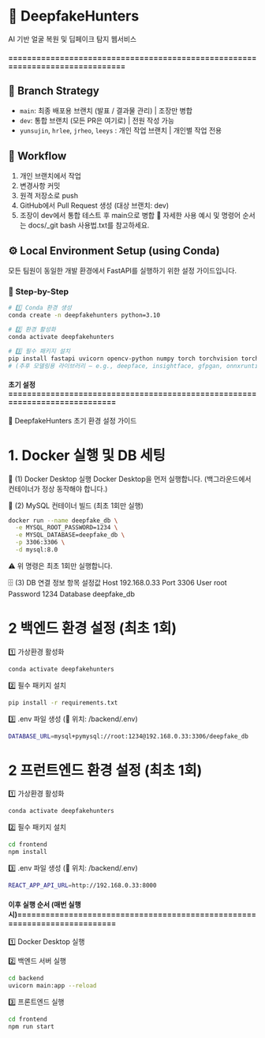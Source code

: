 # 🧠 DeepfakeHunters  
AI 기반 얼굴 복원 및 딥페이크 탐지 웹서비스  



#### ==============================================================================

## 🧭 Branch Strategy
- `main`: 최종 배포용 브랜치 (발표 / 결과물 관리) | 조장만 병합
- `dev`: 통합 브랜치 (모든 PR은 여기로) | 전원 작성 가능
- `yunsujin`, `hrlee`, `jrheo`, `leeys` : 개인 작업 브랜치 | 개인별 작업 전용

## 🧱 Workflow
1. 개인 브랜치에서 작업  
2. 변경사항 커밋  
3. 원격 저장소로 push
4. GitHub에서 Pull Request 생성 (대상 브랜치: dev)
5. 조장이 dev에서 통합 테스트 후 main으로 병합
🔹 자세한 사용 예시 및 명령어 순서는 docs/_git bash 사용법.txt를 참고하세요.

## ⚙️ Local Environment Setup (using Conda)

모든 팀원이 동일한 개발 환경에서 FastAPI를 실행하기 위한 설정 가이드입니다.

### 🧱 Step-by-Step

```bash
# 1️⃣ Conda 환경 생성
conda create -n deepfakehunters python=3.10

# 2️⃣ 환경 활성화
conda activate deepfakehunters

# 3️⃣ 필수 패키지 설치
pip install fastapi uvicorn opencv-python numpy torch torchvision torchaudio
# (추후 모델링용 라이브러리 – e.g., deepface, insightface, gfpgan, onnxruntime 등 – 추가 예정)
```

#### 초기 설정 ============================================================================

🧠 DeepfakeHunters 초기 환경 설정 가이드
# 1. Docker 실행 및 DB 세팅
🧩 (1) Docker Desktop 실행
Docker Desktop을 먼저 실행합니다.
(백그라운드에서 컨테이너가 정상 동작해야 합니다.)

🧱 (2) MySQL 컨테이너 빌드 (최초 1회만 실행)
```bash
docker run --name deepfake_db \
  -e MYSQL_ROOT_PASSWORD=1234 \
  -e MYSQL_DATABASE=deepfake_db \
  -p 3306:3306 \
  -d mysql:8.0
```
⚠️ 위 명령은 최초 1회만 실행합니다.

🗄️ (3) DB 연결 정보
항목	설정값
Host	192.168.0.33
Port	3306
User	root
Password	1234
Database	deepfake_db

# 2 백엔드 환경 설정 (최초 1회)
1️⃣ 가상환경 활성화
```bash
conda activate deepfakehunters
```
2️⃣ 필수 패키지 설치
```bash
pip install -r requirements.txt
```
3️⃣ .env 파일 생성
(📁 위치: /backend/.env)
```bash
DATABASE_URL=mysql+pymysql://root:1234@192.168.0.33:3306/deepfake_db
```

# 2 프런트엔드 환경 설정 (최초 1회)
1️⃣ 가상환경 활성화
```bash
conda activate deepfakehunters
```
2️⃣ 필수 패키지 설치
```bash
cd frontend
npm install
```
3️⃣ .env 파일 생성
(📁 위치: /backend/.env)
```bash
REACT_APP_API_URL=http://192.168.0.33:8000
```

#### 이후 실행 순서 (매번 실행시)==========================================================================
1️⃣ Docker Desktop 실행

2️⃣ 백엔드 서버 실행
```bash
cd backend
uvicorn main:app --reload
```

3️⃣ 프론트엔드 실행
```bash
cd frontend
npm run start
```